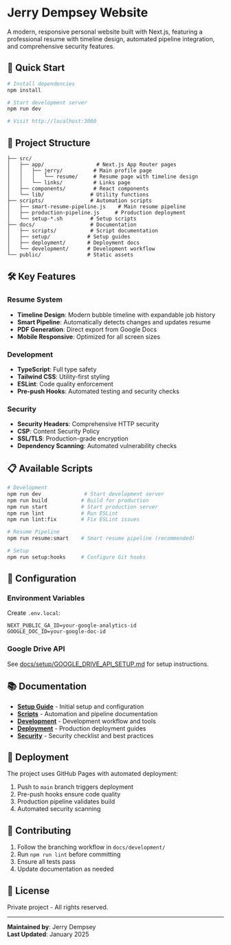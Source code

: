 # Jerry Dempsey Website

A modern, responsive personal website built with Next.js, featuring a professional resume with timeline design, automated pipeline integration, and comprehensive security features.

## 🚀 Quick Start

```bash
# Install dependencies
npm install

# Start development server
npm run dev

# Visit http://localhost:3000
```

## 📁 Project Structure

```
├── src/
│   ├── app/                 # Next.js App Router pages
│   │   ├── jerry/          # Main profile page
│   │   │   └── resume/     # Resume page with timeline design
│   │   └── links/          # Links page
│   ├── components/         # React components
│   └── lib/               # Utility functions
├── scripts/               # Automation scripts
│   ├── smart-resume-pipeline.js    # Main resume pipeline
│   ├── production-pipeline.js     # Production deployment
│   └── setup-*.sh         # Setup scripts
├── docs/                  # Documentation
│   ├── scripts/           # Script documentation
│   ├── setup/            # Setup guides
│   ├── deployment/       # Deployment docs
│   └── development/      # Development workflow
└── public/               # Static assets
```

## 🛠️ Key Features

### Resume System
- **Timeline Design**: Modern bubble timeline with expandable job history
- **Smart Pipeline**: Automatically detects changes and updates resume
- **PDF Generation**: Direct export from Google Docs
- **Mobile Responsive**: Optimized for all screen sizes

### Development
- **TypeScript**: Full type safety
- **Tailwind CSS**: Utility-first styling
- **ESLint**: Code quality enforcement
- **Pre-push Hooks**: Automated testing and security checks

### Security
- **Security Headers**: Comprehensive HTTP security
- **CSP**: Content Security Policy
- **SSL/TLS**: Production-grade encryption
- **Dependency Scanning**: Automated vulnerability checks

## 📋 Available Scripts

```bash
# Development
npm run dev              # Start development server
npm run build           # Build for production
npm run start           # Start production server
npm run lint            # Run ESLint
npm run lint:fix        # Fix ESLint issues

# Resume Pipeline
npm run resume:smart    # Smart resume pipeline (recommended)

# Setup
npm run setup:hooks     # Configure Git hooks
```

## 🔧 Configuration

### Environment Variables
Create `.env.local`:
```env
NEXT_PUBLIC_GA_ID=your-google-analytics-id
GOOGLE_DOC_ID=your-google-doc-id
```

### Google Drive API
See [docs/setup/GOOGLE_DRIVE_API_SETUP.md](docs/setup/GOOGLE_DRIVE_API_SETUP.md) for setup instructions.

## 📚 Documentation

- **[Setup Guide](docs/setup/)** - Initial setup and configuration
- **[Scripts](docs/scripts/)** - Automation and pipeline documentation  
- **[Development](docs/development/)** - Development workflow and tools
- **[Deployment](docs/deployment/)** - Production deployment guides
- **[Security](docs/setup/SECURITY.md)** - Security checklist and best practices

## 🚀 Deployment

The project uses GitHub Pages with automated deployment:

1. Push to `main` branch triggers deployment
2. Pre-push hooks ensure code quality
3. Production pipeline validates build
4. Automated security scanning

## 🤝 Contributing

1. Follow the branching workflow in `docs/development/`
2. Run `npm run lint` before committing
3. Ensure all tests pass
4. Update documentation as needed

## 📄 License

Private project - All rights reserved.

---

**Maintained by**: Jerry Dempsey  
**Last Updated**: January 2025